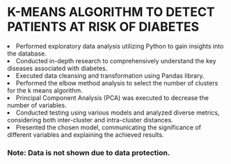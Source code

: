 # K-MEANS ALGORITHM TO DETECT PATIENTS AT RISK OF DIABETES

<li>Performed exploratory data analysis utilizing Python to gain insights into the database. </li>
<li>Conducted in-depth research to comprehensively understand the key diseases associated with diabetes. </li>
<li>Executed data cleansing and transformation using Pandas library. </li>
<li>Performed the elbow method analysis to select the number of clusters for the k means algorithm. </li>
<li>Principal Component Analysis (PCA) was executed to decrease the number of variables. </li>
<li>Conducted testing using various models and analyzed diverse metrics, considering both inter-cluster and intra-cluster distances. </li>
<li>Presented the chosen model, communicating the significance of different variables and explaining the achieved results. </li>

### Note: Data is not shown due to data protection.

